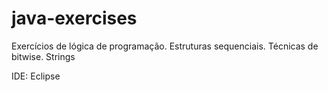 # java-exercises


Exercícios de lógica de programação.
Estruturas sequenciais.
Técnicas de bitwise.
Strings

IDE: Eclipse

